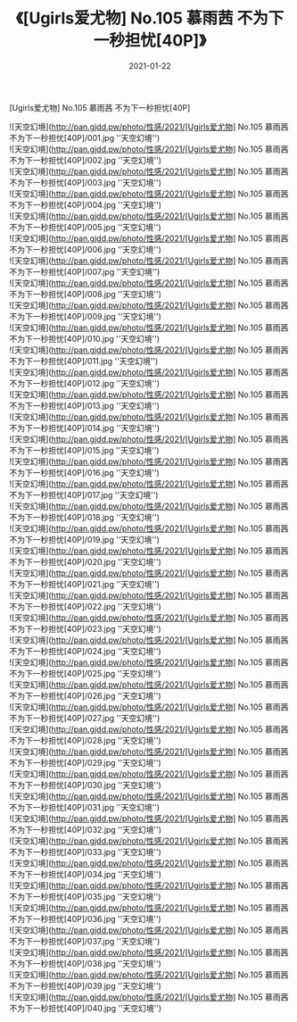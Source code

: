﻿---
layout: post
title:  《[Ugirls爱尤物] No.105 慕雨茜 不为下一秒担忧[40P]》
date:   2021-01-22
img: http://pan.gjdd.pw/photo/性感/2021/[Ugirls爱尤物] No.105 慕雨茜 不为下一秒担忧[40P]/000.jpg
categories: [美女, 性感, 泳衣]
---

[Ugirls爱尤物] No.105 慕雨茜 不为下一秒担忧[40P]



![天空幻境](http://pan.gjdd.pw/photo/性感/2021/[Ugirls爱尤物] No.105 慕雨茜 不为下一秒担忧[40P]/001.jpg ''天空幻境'') <br>
![天空幻境](http://pan.gjdd.pw/photo/性感/2021/[Ugirls爱尤物] No.105 慕雨茜 不为下一秒担忧[40P]/002.jpg ''天空幻境'') <br>
![天空幻境](http://pan.gjdd.pw/photo/性感/2021/[Ugirls爱尤物] No.105 慕雨茜 不为下一秒担忧[40P]/003.jpg ''天空幻境'') <br>
![天空幻境](http://pan.gjdd.pw/photo/性感/2021/[Ugirls爱尤物] No.105 慕雨茜 不为下一秒担忧[40P]/004.jpg ''天空幻境'') <br>
![天空幻境](http://pan.gjdd.pw/photo/性感/2021/[Ugirls爱尤物] No.105 慕雨茜 不为下一秒担忧[40P]/005.jpg ''天空幻境'') <br>
![天空幻境](http://pan.gjdd.pw/photo/性感/2021/[Ugirls爱尤物] No.105 慕雨茜 不为下一秒担忧[40P]/006.jpg ''天空幻境'') <br>
![天空幻境](http://pan.gjdd.pw/photo/性感/2021/[Ugirls爱尤物] No.105 慕雨茜 不为下一秒担忧[40P]/007.jpg ''天空幻境'') <br>
![天空幻境](http://pan.gjdd.pw/photo/性感/2021/[Ugirls爱尤物] No.105 慕雨茜 不为下一秒担忧[40P]/008.jpg ''天空幻境'') <br>
![天空幻境](http://pan.gjdd.pw/photo/性感/2021/[Ugirls爱尤物] No.105 慕雨茜 不为下一秒担忧[40P]/009.jpg ''天空幻境'') <br>
![天空幻境](http://pan.gjdd.pw/photo/性感/2021/[Ugirls爱尤物] No.105 慕雨茜 不为下一秒担忧[40P]/010.jpg ''天空幻境'') <br>
![天空幻境](http://pan.gjdd.pw/photo/性感/2021/[Ugirls爱尤物] No.105 慕雨茜 不为下一秒担忧[40P]/011.jpg ''天空幻境'') <br>
![天空幻境](http://pan.gjdd.pw/photo/性感/2021/[Ugirls爱尤物] No.105 慕雨茜 不为下一秒担忧[40P]/012.jpg ''天空幻境'') <br>
![天空幻境](http://pan.gjdd.pw/photo/性感/2021/[Ugirls爱尤物] No.105 慕雨茜 不为下一秒担忧[40P]/013.jpg ''天空幻境'') <br>
![天空幻境](http://pan.gjdd.pw/photo/性感/2021/[Ugirls爱尤物] No.105 慕雨茜 不为下一秒担忧[40P]/014.jpg ''天空幻境'') <br>
![天空幻境](http://pan.gjdd.pw/photo/性感/2021/[Ugirls爱尤物] No.105 慕雨茜 不为下一秒担忧[40P]/015.jpg ''天空幻境'') <br>
![天空幻境](http://pan.gjdd.pw/photo/性感/2021/[Ugirls爱尤物] No.105 慕雨茜 不为下一秒担忧[40P]/016.jpg ''天空幻境'') <br>
![天空幻境](http://pan.gjdd.pw/photo/性感/2021/[Ugirls爱尤物] No.105 慕雨茜 不为下一秒担忧[40P]/017.jpg ''天空幻境'') <br>
![天空幻境](http://pan.gjdd.pw/photo/性感/2021/[Ugirls爱尤物] No.105 慕雨茜 不为下一秒担忧[40P]/018.jpg ''天空幻境'') <br>
![天空幻境](http://pan.gjdd.pw/photo/性感/2021/[Ugirls爱尤物] No.105 慕雨茜 不为下一秒担忧[40P]/019.jpg ''天空幻境'') <br>
![天空幻境](http://pan.gjdd.pw/photo/性感/2021/[Ugirls爱尤物] No.105 慕雨茜 不为下一秒担忧[40P]/020.jpg ''天空幻境'') <br>
![天空幻境](http://pan.gjdd.pw/photo/性感/2021/[Ugirls爱尤物] No.105 慕雨茜 不为下一秒担忧[40P]/021.jpg ''天空幻境'') <br>
![天空幻境](http://pan.gjdd.pw/photo/性感/2021/[Ugirls爱尤物] No.105 慕雨茜 不为下一秒担忧[40P]/022.jpg ''天空幻境'') <br>
![天空幻境](http://pan.gjdd.pw/photo/性感/2021/[Ugirls爱尤物] No.105 慕雨茜 不为下一秒担忧[40P]/023.jpg ''天空幻境'') <br>
![天空幻境](http://pan.gjdd.pw/photo/性感/2021/[Ugirls爱尤物] No.105 慕雨茜 不为下一秒担忧[40P]/024.jpg ''天空幻境'') <br>
![天空幻境](http://pan.gjdd.pw/photo/性感/2021/[Ugirls爱尤物] No.105 慕雨茜 不为下一秒担忧[40P]/025.jpg ''天空幻境'') <br>
![天空幻境](http://pan.gjdd.pw/photo/性感/2021/[Ugirls爱尤物] No.105 慕雨茜 不为下一秒担忧[40P]/026.jpg ''天空幻境'') <br>
![天空幻境](http://pan.gjdd.pw/photo/性感/2021/[Ugirls爱尤物] No.105 慕雨茜 不为下一秒担忧[40P]/027.jpg ''天空幻境'') <br>
![天空幻境](http://pan.gjdd.pw/photo/性感/2021/[Ugirls爱尤物] No.105 慕雨茜 不为下一秒担忧[40P]/028.jpg ''天空幻境'') <br>
![天空幻境](http://pan.gjdd.pw/photo/性感/2021/[Ugirls爱尤物] No.105 慕雨茜 不为下一秒担忧[40P]/029.jpg ''天空幻境'') <br>
![天空幻境](http://pan.gjdd.pw/photo/性感/2021/[Ugirls爱尤物] No.105 慕雨茜 不为下一秒担忧[40P]/030.jpg ''天空幻境'') <br>
![天空幻境](http://pan.gjdd.pw/photo/性感/2021/[Ugirls爱尤物] No.105 慕雨茜 不为下一秒担忧[40P]/031.jpg ''天空幻境'') <br>
![天空幻境](http://pan.gjdd.pw/photo/性感/2021/[Ugirls爱尤物] No.105 慕雨茜 不为下一秒担忧[40P]/032.jpg ''天空幻境'') <br>
![天空幻境](http://pan.gjdd.pw/photo/性感/2021/[Ugirls爱尤物] No.105 慕雨茜 不为下一秒担忧[40P]/033.jpg ''天空幻境'') <br>
![天空幻境](http://pan.gjdd.pw/photo/性感/2021/[Ugirls爱尤物] No.105 慕雨茜 不为下一秒担忧[40P]/034.jpg ''天空幻境'') <br>
![天空幻境](http://pan.gjdd.pw/photo/性感/2021/[Ugirls爱尤物] No.105 慕雨茜 不为下一秒担忧[40P]/035.jpg ''天空幻境'') <br>
![天空幻境](http://pan.gjdd.pw/photo/性感/2021/[Ugirls爱尤物] No.105 慕雨茜 不为下一秒担忧[40P]/036.jpg ''天空幻境'') <br>
![天空幻境](http://pan.gjdd.pw/photo/性感/2021/[Ugirls爱尤物] No.105 慕雨茜 不为下一秒担忧[40P]/037.jpg ''天空幻境'') <br>
![天空幻境](http://pan.gjdd.pw/photo/性感/2021/[Ugirls爱尤物] No.105 慕雨茜 不为下一秒担忧[40P]/038.jpg ''天空幻境'') <br>
![天空幻境](http://pan.gjdd.pw/photo/性感/2021/[Ugirls爱尤物] No.105 慕雨茜 不为下一秒担忧[40P]/039.jpg ''天空幻境'') <br>
![天空幻境](http://pan.gjdd.pw/photo/性感/2021/[Ugirls爱尤物] No.105 慕雨茜 不为下一秒担忧[40P]/040.jpg ''天空幻境'') <br>